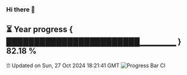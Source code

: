 ### Hi there 👋
⏳ Year progress { ████████████████████████▁▁▁▁▁▁ } 82.18 %
---
⏰ Updated on Sun, 27 Oct 2024 18:21:41 GMT
![Progress Bar CI](https://github.com/liununu/liununu/workflows/Progress%20Bar%20CI/badge.svg)
